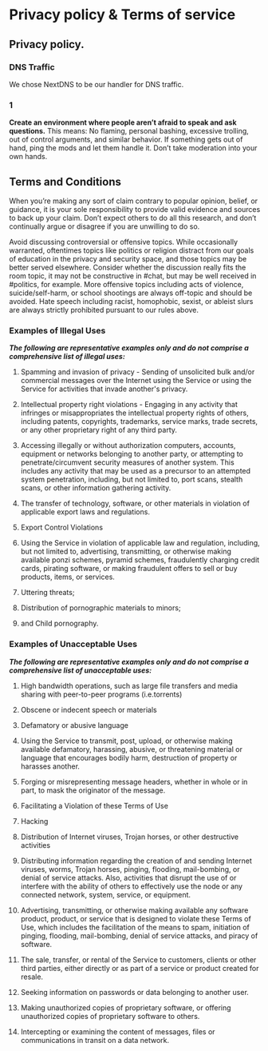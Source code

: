# Privacy policy & Terms of service

 
## Privacy policy.
 
### DNS Traffic
We chose NextDNS to be our handler for DNS traffic. 

### 1
**Create an environment where people aren’t afraid to speak and ask questions.** This means: No flaming, personal bashing, excessive trolling, out of control arguments, and similar behavior. If something gets out of hand, ping the mods and let them handle it. Don’t take moderation into your own hands.
 


## Terms and Conditions
When you’re making any sort of claim contrary to popular opinion, belief, or guidance, it is your sole responsibility to provide valid evidence and sources to back up your claim. Don’t expect others to do all this research, and don’t continually argue or disagree if you are unwilling to do so.

Avoid discussing controversial or offensive topics. While occasionally warranted, oftentimes topics like politics or religion distract from our goals of education in the privacy and security space, and those topics may be better served elsewhere. Consider whether the discussion really fits the room topic, it may not be constructive in #chat, but may be well received in #politics, for example. More offensive topics including acts of violence, suicide/self-harm, or school shootings are always off-topic and should be avoided. Hate speech including racist, homophobic, sexist, or ableist slurs are always strictly prohibited pursuant to our rules above.

### Examples of Illegal Uses
***The following are representative examples only and do not comprise a comprehensive list of illegal uses:***

1. Spamming and invasion of privacy - Sending of unsolicited bulk and/or commercial messages over the Internet using the Service or using the Service for activities that invade another's privacy.

2. Intellectual property right violations - Engaging in any activity that infringes or misappropriates the intellectual property rights of others, including patents, copyrights, trademarks, service marks, trade secrets, or any other proprietary right of any third party.

3. Accessing illegally or without authorization computers, accounts, equipment or networks belonging to another party, or attempting to penetrate/circumvent security measures of another system. This includes any activity that may be used as a precursor to an attempted system penetration, including, but not limited to, port scans, stealth scans, or other information gathering activity.

4. The transfer of technology, software, or other materials in violation of applicable export laws and regulations.

5. Export Control Violations

6. Using the Service in violation of applicable law and regulation, including, but not limited to, advertising, transmitting, or otherwise making available ponzi schemes, pyramid schemes, fraudulently charging credit cards, pirating software, or making fraudulent offers to sell or buy products, items, or services.

7. Uttering threats;

8. Distribution of pornographic materials to minors;

9. and Child pornography.

### Examples of Unacceptable Uses
***The following are representative examples only and do not comprise a comprehensive list of unacceptable uses:***

1. High bandwidth operations, such as large file transfers and media sharing with peer-to-peer programs (i.e.torrents)

2. Obscene or indecent speech or materials

3. Defamatory or abusive language

4. Using the Service to transmit, post, upload, or otherwise making available defamatory, harassing, abusive, or threatening material or language that encourages bodily harm, destruction of property or harasses another.

5. Forging or misrepresenting message headers, whether in whole or in part, to mask the originator of the message.

6. Facilitating a Violation of these Terms of Use

7. Hacking

8. Distribution of Internet viruses, Trojan horses, or other destructive activities

9. Distributing information regarding the creation of and sending Internet viruses, worms, Trojan horses, pinging, flooding, mail-bombing, or denial of service attacks. Also, activities that disrupt the use of or interfere with the ability of others to effectively use the node or any connected network, system, service, or equipment.

10. Advertising, transmitting, or otherwise making available any software product, product, or service that is designed to violate these Terms of Use, which includes the facilitation of the means to spam, initiation of pinging, flooding, mail-bombing, denial of service attacks, and piracy of software.

11. The sale, transfer, or rental of the Service to customers, clients or other third parties, either directly or as part of a service or product created for resale.

12. Seeking information on passwords or data belonging to another user.

13. Making unauthorized copies of proprietary software, or offering unauthorized copies of proprietary software to others.

14. Intercepting or examining the content of messages, files or communications in transit on a data network.

